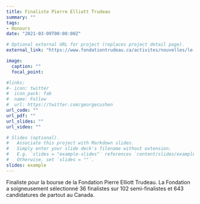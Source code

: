 ```yaml
---
title: Finaliste Pierre Elliott Trudeau
summary: ""
tags:
- Honours
date: "2021-03-09T00:00:00Z"

# Optional external URL for project (replaces project detail page).
external_link: "https://www.fondationtrudeau.ca/activites/nouvelles/le-premier-pas-vers-un-leadership-engage"

image:
  caption: ""
  focal_point:

#links:
#- icon: twitter
#  icon_pack: fab
#  name: Follow
#  url: https://twitter.com/georgecushen
url_code: ""
url_pdf: ""
url_slides: ""
url_video: ""

# Slides (optional).
#   Associate this project with Markdown slides.
#   Simply enter your slide deck's filename without extension.
#   E.g. `slides = "example-slides"` references `content/slides/example-slides.md`.
#   Otherwise, set `slides = ""`.
slides: example
---
```


Finaliste pour la bourse de la Fondation Pierre Elliott Trudeau. La Fondation a soigneusement sélectionné 36 finalistes sur 102 semi-finalistes et 643 candidatures de partout au Canada.